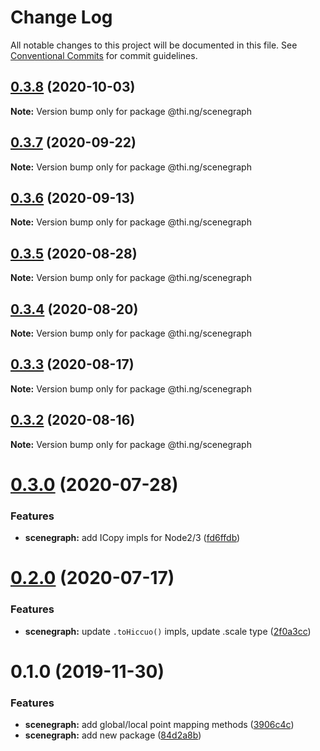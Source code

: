 # Change Log

All notable changes to this project will be documented in this file.
See [Conventional Commits](https://conventionalcommits.org) for commit guidelines.

## [0.3.8](https://github.com/thi-ng/umbrella/compare/@thi.ng/scenegraph@0.3.7...@thi.ng/scenegraph@0.3.8) (2020-10-03)

**Note:** Version bump only for package @thi.ng/scenegraph





## [0.3.7](https://github.com/thi-ng/umbrella/compare/@thi.ng/scenegraph@0.3.6...@thi.ng/scenegraph@0.3.7) (2020-09-22)

**Note:** Version bump only for package @thi.ng/scenegraph





## [0.3.6](https://github.com/thi-ng/umbrella/compare/@thi.ng/scenegraph@0.3.5...@thi.ng/scenegraph@0.3.6) (2020-09-13)

**Note:** Version bump only for package @thi.ng/scenegraph





## [0.3.5](https://github.com/thi-ng/umbrella/compare/@thi.ng/scenegraph@0.3.4...@thi.ng/scenegraph@0.3.5) (2020-08-28)

**Note:** Version bump only for package @thi.ng/scenegraph





## [0.3.4](https://github.com/thi-ng/umbrella/compare/@thi.ng/scenegraph@0.3.3...@thi.ng/scenegraph@0.3.4) (2020-08-20)

**Note:** Version bump only for package @thi.ng/scenegraph





## [0.3.3](https://github.com/thi-ng/umbrella/compare/@thi.ng/scenegraph@0.3.2...@thi.ng/scenegraph@0.3.3) (2020-08-17)

**Note:** Version bump only for package @thi.ng/scenegraph





## [0.3.2](https://github.com/thi-ng/umbrella/compare/@thi.ng/scenegraph@0.3.1...@thi.ng/scenegraph@0.3.2) (2020-08-16)

**Note:** Version bump only for package @thi.ng/scenegraph





# [0.3.0](https://github.com/thi-ng/umbrella/compare/@thi.ng/scenegraph@0.2.1...@thi.ng/scenegraph@0.3.0) (2020-07-28)


### Features

* **scenegraph:** add ICopy impls for Node2/3 ([fd6ffdb](https://github.com/thi-ng/umbrella/commit/fd6ffdb531886e53711de77c2df00c447ea65448))





# [0.2.0](https://github.com/thi-ng/umbrella/compare/@thi.ng/scenegraph@0.1.27...@thi.ng/scenegraph@0.2.0) (2020-07-17)


### Features

* **scenegraph:** update `.toHiccuo()` impls, update .scale type ([2f0a3cc](https://github.com/thi-ng/umbrella/commit/2f0a3cc6286bf8492c74c4497f13fe300980c353))





# 0.1.0 (2019-11-30)

### Features

* **scenegraph:** add global/local point mapping methods ([3906c4c](https://github.com/thi-ng/umbrella/commit/3906c4c68c541aa84bc407235c3fe3fdf3e2debe))
* **scenegraph:** add new package ([84d2a8b](https://github.com/thi-ng/umbrella/commit/84d2a8b96aeb7e8dd119be4fbc0c8c8277dc1990))
